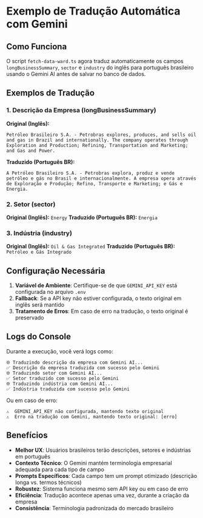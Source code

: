 # Exemplo de Tradução Automática com Gemini

## Como Funciona

O script `fetch-data-ward.ts` agora traduz automaticamente os campos `longBusinessSummary`, `sector` e `industry` do inglês para português brasileiro usando o Gemini AI antes de salvar no banco de dados.

## Exemplos de Tradução

### 1. Descrição da Empresa (longBusinessSummary)

**Original (Inglês):**
```
Petróleo Brasileiro S.A. - Petrobras explores, produces, and sells oil and gas in Brazil and internationally. The company operates through Exploration and Production; Refining, Transportation and Marketing; and Gas and Power.
```

**Traduzido (Português BR):**
```
A Petróleo Brasileiro S.A. - Petrobras explora, produz e vende petróleo e gás no Brasil e internacionalmente. A empresa opera através de Exploração e Produção; Refino, Transporte e Marketing; e Gás e Energia.
```

### 2. Setor (sector)

**Original (Inglês):** `Energy`
**Traduzido (Português BR):** `Energia`

### 3. Indústria (industry)

**Original (Inglês):** `Oil & Gas Integrated`
**Traduzido (Português BR):** `Petróleo e Gás Integrado`

## Configuração Necessária

1. **Variável de Ambiente**: Certifique-se de que `GEMINI_API_KEY` está configurada no arquivo `.env`
2. **Fallback**: Se a API key não estiver configurada, o texto original em inglês será mantido
3. **Tratamento de Erros**: Em caso de erro na tradução, o texto original é preservado

## Logs do Console

Durante a execução, você verá logs como:
```
🌐 Traduzindo descrição da empresa com Gemini AI...
✅ Descrição da empresa traduzida com sucesso pelo Gemini
🌐 Traduzindo setor com Gemini AI...
✅ Setor traduzido com sucesso pelo Gemini
🌐 Traduzindo indústria com Gemini AI...
✅ Indústria traduzida com sucesso pelo Gemini
```

Ou em caso de erro:
```
⚠️  GEMINI_API_KEY não configurada, mantendo texto original
⚠️  Erro na tradução com Gemini, mantendo texto original: [erro]
```

## Benefícios

- **Melhor UX**: Usuários brasileiros terão descrições, setores e indústrias em português
- **Contexto Técnico**: O Gemini mantém terminologia empresarial adequada para cada tipo de campo
- **Prompts Específicos**: Cada campo tem um prompt otimizado (descrição longa vs. termos técnicos)
- **Robustez**: Sistema funciona mesmo sem API key ou em caso de erro
- **Eficiência**: Tradução acontece apenas uma vez, durante a criação da empresa
- **Consistência**: Terminologia padronizada do mercado brasileiro
